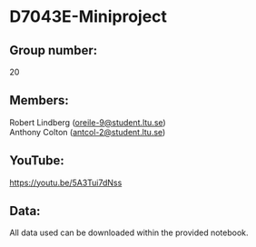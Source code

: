 # D7043E-Miniproject
## Group number:
20

## Members:
Robert Lindberg (oreile-9@student.ltu.se)
<br>Anthony Colton (antcol-2@student.ltu.se)

## YouTube:
https://youtu.be/5A3Tui7dNss

## Data:
All data used can be downloaded within the provided notebook.
